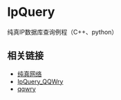 # IpQuery

纯真IP数据库查询例程（C++、python）

## 相关链接

- [纯真网络](https://www.cz88.net/)
- [IpQuery_QQWry](https://github.com/fawdlstty/IpQuery_QQWry)
- [qqwry](https://github.com/FW27623/qqwry)
